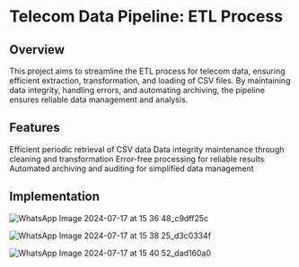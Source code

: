 # Telecom Data Pipeline: ETL Process

## Overview
This project aims to streamline the ETL process for telecom data, ensuring efficient extraction, transformation, and loading of CSV files. 
By maintaining data integrity, handling errors, and automating archiving, the pipeline ensures reliable data management and analysis.

## Features
Efficient periodic retrieval of CSV data
Data integrity maintenance through cleaning and transformation
Error-free processing for reliable results
Automated archiving and auditing for simplified data management

## Implementation

![WhatsApp Image 2024-07-17 at 15 36 48_c9dff25c](https://github.com/user-attachments/assets/a7a9ff5e-0901-4b32-bbb2-ea6c28d119c1)

![WhatsApp Image 2024-07-17 at 15 38 25_d3c0334f](https://github.com/user-attachments/assets/0f75d6e4-d82a-439b-b761-121f6485cf64)

![WhatsApp Image 2024-07-17 at 15 40 52_dad160a0](https://github.com/user-attachments/assets/8dfc74a4-cdbc-4e8a-807d-2bfb273f744c)




